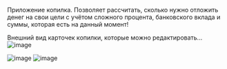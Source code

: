 Приложение копилка.
Позволяет рассчитать, сколько нужно отложить денег на свои цели с учётом сложного процента, банковского вклада и суммы, которая есть на данный момент!

Внешний вид карточек копилки, которые можно редактировать...
![image](https://user-images.githubusercontent.com/90044699/142934534-85e3a03f-fa39-4348-8524-633d94e2a76e.png)

![image](https://user-images.githubusercontent.com/90044699/142934592-a9ee3c3c-62e7-4236-9b8a-837f57f0ab6c.png)
![image](https://user-images.githubusercontent.com/90044699/142934667-f8ad8bfa-3e5c-426c-96f4-1492dc94503b.png)
